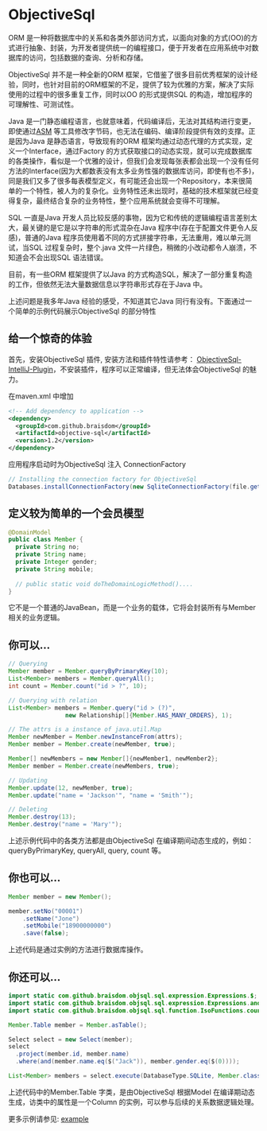 

# ObjectiveSql

ORM 是一种将数据库中的关系和各类外部访问方式，以面向对象的方式(OO)的方式进行抽象、封装，为开发者提供统一的编程接口，便于开发者在应用系统中对数据库的访问，包括数据的查询、分析和存储。

ObjectiveSql 并不是一种全新的ORM 框架，它借鉴了很多目前优秀框架的设计经验，同时，也针对目前的ORM框架的不足，提供了较为优雅的方案，解决了实际使用的过程中的很多重复工作，同时以OO 的形式提供SQL 的构造，增加程序的可理解性、可测试性。

Java 是一门静态编程语言，也就意味着，代码编译后，无法对其结构进行变更，即使通过[ASM](https://asm.ow2.io/) 等工具修改字节码，也无法在编码、编译阶段提供有效的支撑。正是因为Java 是静态语言，导致现有的ORM 框架均通过动态代理的方式实现，定义一个Interface，通过Factory 的方式获取接口的动态实现，就可以完成数据库的各类操作，看似是一个优雅的设计，但我们会发现每张表都会出现一个没有任何方法的Interface(因为大都数表没有太多业务性强的数据库访问，即使有也不多)，同是我们又多了很多每表模型定义，有可能还会出现一个Repository，本来很简单的一个特性，被人为的复杂化。业务特性还未出现时，基础的技术框架就已经变得复杂，最终结合复杂的业务特性，整个应用系统就会变得不可理解。

SQL 一直是Java 开发人员比较反感的事物，因为它和传统的逻辑编程语言差别太大，最关键的是它是以字符串的形式混杂在Java 程序中(存在于配置文件更令人反感)，普通的Java 程序员使用着不同的方式拼接字符串，无法重用，难以单元测试，当SQL 过程复杂时，整个.java 文件一片绿色，稍微的小改动都令人崩溃，不知道会不会出现SQL 语法错误。

目前，有一些ORM 框架提供了以Java 的方式构造SQL，解决了一部分重复构造的工作，但依然无法大量数据信息以字符串形式存在于Java 中。

上述问题是我多年Java 经验的感受，不知道其它Java 同行有没有。下面通过一个简单的示例代码展示ObjectiveSql 的部分特性

## 给一个惊奇的体验

首先，安装ObjectiveSql 插件, 安装方法和插件特性请参考： [ObjectiveSql-IntelliJ-Plugin](https://github.com/braisdom/ObjectiveSql-IntelliJ-Plugin)，不安装插件，程序可以正常编译，但无法体会ObjectiveSql 的魅力。

在maven.xml 中增加

```xml
<!-- Add dependency to application -->
<dependency>
  <groupId>com.github.braisdom</groupId>
  <artifactId>objective-sql</artifactId>
  <version>1.2</version>
</dependency>
```

应用程序启动时为ObjectiveSql 注入 ConnectionFactory


```java
// Installing the connection factory for ObjectiveSql
Databases.installConnectionFactory(new SqliteConnectionFactory(file.getPath()));

```

## 定义较为简单的一个会员模型

```java
@DomainModel
public class Member {
  private String no;
  private String name;
  private Integer gender;
  private String mobile;
  
  // public static void doTheDomainLogicMethod()....
}
```

它不是一个普通的JavaBean，而是一个业务的载体，它将会封装所有与Member 相关的业务逻辑。

## 你可以...

```java
// Querying
Member member = Member.queryByPrimaryKey(10);
List<Member> members = Member.queryAll();
int count = Member.count("id > ?", 10);

// Querying with relation
List<Member> members = Member.query("id > (?)",
                new Relationship[]{Member.HAS_MANY_ORDERS}, 1);

// The attrs is a instance of java.util.Map
Member newMember = Member.newInstanceFrom(attrs);
Member member = Member.create(newMember, true);

Member[] newMembers = new Member[]{newMember1, newMember2};
Member member = Member.create(newMembers, true); 

// Updating
Member.update(12, newMember, true);
Member.update("name = 'Jackson'", "name = 'Smith'");

// Deleting
Member.destroy(13);
Member.destroy("name = 'Mary'");

```

上述示例代码中的各类方法都是由ObjectiveSql 在编译期间动态生成的，例如：queryByPrimaryKey, queryAll, query, count 等。

## 你也可以...

```java
Member member = new Member();

member.setNo("00001")
  	.setName("Jone")
  	.setMobile("18900000000")
  	.save(false);
```

上述代码是通过实例的方法进行数据库操作。

## 你还可以...

```java
import static com.github.braisdom.objsql.sql.expression.Expressions.$;
import static com.github.braisdom.objsql.sql.expression.Expressions.and;
import static com.github.braisdom.objsql.sql.function.IsoFunctions.count;

Member.Table member = Member.asTable();

Select select = new Select(member);
select
  .project(member.id, member.name)
  .where(and(member.name.eq($("Jack")), member.gender.eq($(0))));

List<Member> members = select.execute(DatabaseType.SQLite, Member.class);

```

上述代码中的Member.Table 字类，是由ObjectiveSql 根据Model 在编译期动态生成，访类中的属性是一个Column 的实例，可以参与后续的关系数据逻辑处理。

更多示例请参见: [example](https://github.com/braisdom/ObjectiveSql/tree/master/example/src/main/java/com/github/braisdom/objsql/example)

